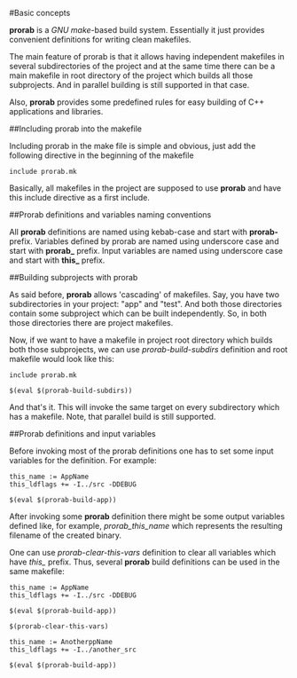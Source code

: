 #Basic concepts

**prorab** is a *GNU make*-based build system. Essentially it just provides
convenient definitions for writing clean makefiles.

The main feature of prorab is that it allows having independent makefiles
in several subdirectories of the project and at the same time there can be
a main makefile in root directory of the project which builds all those subprojects.
And in parallel building is still supported in that case.

Also, **prorab** provides some predefined rules for easy building of C++ applications
and libraries.


##Including prorab into the makefile

Including prorab in the make file is simple and obvious, just add the following directive
in the beginning of the makefile

```
include prorab.mk
```

Basically, all makefiles in the project are supposed to use **prorab** and have this include directive as a first include.


##Prorab definitions and variables naming conventions

All **prorab** definitions are named using kebab-case and start with **prorab-** prefix.
Variables defined by prorab are named using underscore case and start with **prorab_** prefix.
Input variables are named using underscore case and start with **this_** prefix.


##Building subprojects with prorab

As said before, **prorab** allows 'cascading' of makefiles. Say, you have two subdirectories in your project: "app" and "test". And both those directories contain some subproject which can be built independently. So, in both those directories there are project makefiles.

Now, if we want to have a makefile in project root directory which builds both those subprojects, we can use *prorab-build-subdirs* definition and root makefile would look like this:

```
include prorab.mk

$(eval $(prorab-build-subdirs))
```

And that's it. This will invoke the same target on every subdirectory which has a makefile. Note, that parallel build is still supported.


##Prorab definitions and input variables

Before invoking most of the prorab definitions one has to set some input variables for the definition.
For example:

```
this_name := AppName
this_ldflags += -I../src -DDEBUG

$(eval $(prorab-build-app))
```

After invoking some **prorab** definition there might be some output variables defined like, for example, *prorab_this_name* which represents the resulting filename of the created binary.

One can use *prorab-clear-this-vars* definition to clear all variables which have *this_* prefix. Thus, several **prorab** build definitions can be used in the same makefile:

```
this_name := AppName
this_ldflags += -I../src -DDEBUG

$(eval $(prorab-build-app))

$(prorab-clear-this-vars)

this_name := AnotherppName
this_ldflags += -I../another_src

$(eval $(prorab-build-app))

```
